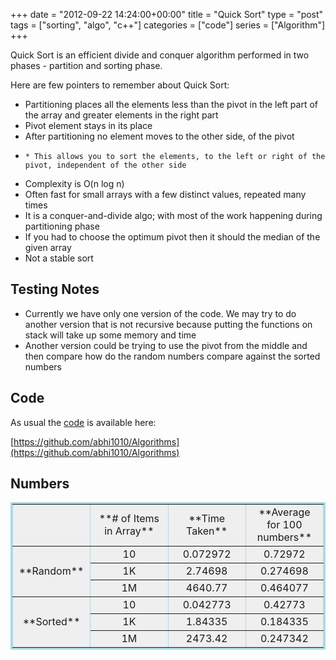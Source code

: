 +++
date = "2012-09-22 14:24:00+00:00"
title = "Quick Sort"
type = "post"
tags = ["sorting", "algo", "c++"]
categories = ["code"]
series = ["Algorithm"]
+++

Quick Sort is an efficient divide and conquer algorithm performed in two phases - partition and sorting phase.

Here are few pointers to remember about Quick Sort:

  * Partitioning places all the elements less than the pivot in the left part of the array and greater elements in the right part
  * Pivot element stays in its place
  * After partitioning no element moves to the other side, of the pivot
  *     * This allows you to sort the elements, to the left or right of the pivot, independent of the other side
  * Complexity is O(n log n)
  * Often fast for small arrays with a few distinct values, repeated many times
  * It is a conquer-and-divide algo; with most of the work happening during partitioning phase
  * If you had to choose the optimum pivot then it should the median of the given array
  * Not a stable sort


## Testing Notes

  * Currently we have only one version of the code. We may try to do another version that is not recursive because putting the functions on stack will take up some memory and time
  * Another version could be trying to use the pivot from the middle and then compare how do the random numbers compare against the sorted numbers

## Code

As usual the [code](https://github.com/abhi1010/Algorithms/blob/master/Algo_codes/QuickSort.cpp) is available here:

[https://github.com/abhi1010/Algorithms](https://github.com/abhi1010/Algorithms)

## Numbers

<table style="border-bottom:lightblue solid;text-align:center;border-left:lightblue solid;background-color:#efefef;width:100%;border-collapse:collapse;border-top:lightblue solid;border-right:lightblue solid;" border="1" > <tbody > <tr >
<td style="width:25%;" >
</td>
<td style="width:25%;" >**# of Items in Array**
</td>
<td style="width:25%;" >**Time Taken**
</td>
<td style="width:25%;" >**Average for 100 numbers**
</td> </tr> <tr >
<td rowspan="3" >**Random**
</td>
<td >10
</td>
<td >0.072972
</td>
<td >0.72972
</td> </tr> <tr >
<td >1K
</td>
<td >2.74698
</td>
<td >0.274698
</td> </tr> <tr >
<td >1M
</td>
<td >4640.77
</td>
<td >0.464077
</td> </tr> <tr >
<td rowspan="3" >**Sorted**
</td>
<td >10
</td>
<td >0.042773
</td>
<td >0.42773
</td> </tr> <tr >
<td >1K
</td>
<td >1.84335
</td>
<td >0.184335
</td> </tr> <tr >
<td >1M
</td>
<td >2473.42
</td>
<td >0.247342
</td> </tr> </tbody> </table>

